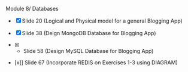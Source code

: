Module 8/ Databases

- [x] Slide 20 (Logical and Physical model for a    general Blogging App)
- [x] Slide 38 (Deign MongoDB Database for Blogging   App)

- [x] - Slide 58 (Design MySQL Database for Blogging App)
- [x]] Slide 67 (Incorporate REDIS on Exercises 1-3 using DIAGRAM)

